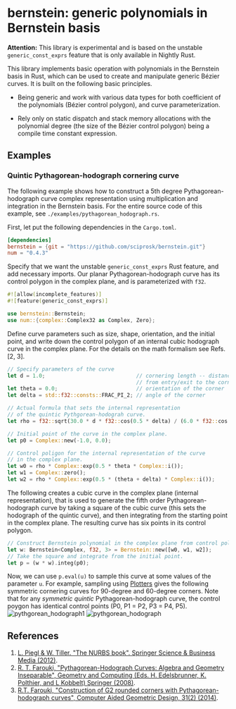 # bernstein: generic polynomials in Bernstein basis

**Attention:** This library is experimental and is based on the unstable
`generic_const_exprs` feature that is only available in Nightly Rust.

This library implements basic operation with polynomials in the Bernstein basis
in Rust, which can be used to create and manipulate generic Bézier curves. It is
built on the following basic principles.

* Being generic and work with various data types for both coefficient of the
polynomials (Bézier control polygon), and curve parameterization.

* Rely only on static dispatch and stack memory allocations with the polynomial
degree (the size of the Bézier control polygon) being a compile time constant
expression.

## Examples

### Quintic Pythagorean-hodograph cornering curve
The following example shows how to construct a 5th degree Pythagorean-hodograph curve
complex representation using multiplication and integration in the Bernstein basis.
For the entire source code of this example, see `./examples/pythagorean_hodograph.rs`.

First, let put the following dependencies in the `Cargo.toml`.
```toml
[dependencies]
bernstein = {git = "https://github.com/sciprosk/bernstein.git"}
num = "0.4.3"
```
Specify that we want the unstable `generic_const_exprs` Rust feature, and add necessary 
imports. Our planar Pythagorean-hodograph curve has its control polygon in the complex plane,
and is parameterized with `f32`.
```rust
#![allow(incomplete_features)]
#![feature(generic_const_exprs)]

use bernstein::Bernstein;
use num::{complex::Complex32 as Complex, Zero};
```
Define curve parameters such as size, shape, orientation, and the initial point, and write down 
the control polygon of an internal cubic hodograph curve in the complex plane. For the details
on the math formalism see Refs. [2, 3].
```rust
// Specify parameters of the curve
let d = 1.0;                             // cornering length -- distance
                                         // from entry/exit to the corner
let theta = 0.0;                         // orientation of the corner
let delta = std::f32::consts::FRAC_PI_2; // angle of the corner

// Actual formula that sets the internal representation
// of the quintic Pythgorean-hodograh curve.
let rho = f32::sqrt(30.0 * d * f32::cos(0.5 * delta) / (6.0 * f32::cos(0.5 * delta) + 1.0));

// Initial point of the curve in the complex plane.
let p0 = Complex::new(-1.0, 0.0);

// Control poligon for the internal representation of the curve
// in the complex plane.
let w0 = rho * Complex::exp(0.5 * theta * Complex::i());
let w1 = Complex::zero();
let w2 = rho * Complex::exp(0.5 * (theta + delta) * Complex::i());
```
The following creates a cubic curve in the complex plane (internal representation), that is
used to generate the fifth order Pythagorean-hodograph curve by taking a square of the
cubic curve (this sets the hodograph of the quintic curve), and then integrating from
the starting point in the complex plane. The resulting curve has six points in its control
polygon.
```rust
// Construct Bernstein polynomial in the complex plane from control polygon.
let w: Bernstein<Complex, f32, 3> = Bernstein::new([w0, w1, w2]);
// Take the square and integrate from the initial point.
let p = (w * w).integ(p0);
```
Now, we can use `p.eval(u)` to sample this curve at some values of the parameter `u`. For example, sampling
using [Plotters](https://docs.rs/plotters/latest/plotters/) gives the following symmetric cornering curves for
90-degree and 60-degree corners. Note that for any _symmetric_ _quintic_ Pythagorean-hodograph curve, the control poygon has identical control 
points (P0, P1 = P2, P3 = P4, P5).
![pythgorean_hodograph1](https://github.com/sciprosk/bernstein/assets/105472369/1a700752-dfd3-4e29-b316-44bfbf8ebf00)
![pythgorean_hodograph](https://github.com/sciprosk/bernstein/assets/105472369/8f2c5202-6839-4960-8924-37c2d9e436de)




## References
1. [L. Piegl & W. Tiller. "The NURBS book". Springer Science & Business Media (2012)](https://link.springer.com/book/10.1007/978-3-642-59223-2).
2. [R. T. Farouki, "Pythagorean-Hodograph Curves: Algebra and Geometry Inseparable", Geometry and Computing (Eds. H. Edelsbrunner, K. Polthier, and L Kobbelt) Springer (2008)](https://link.springer.com/book/10.1007/978-3-540-73398-0).
3. [R.T. Farouki, "Construction of G2 rounded corners with Pythagorean-hodograph curves", Computer Aided Geometric Design, 31(2) (2014)](https://escholarship.org/uc/item/6fq8n655).
